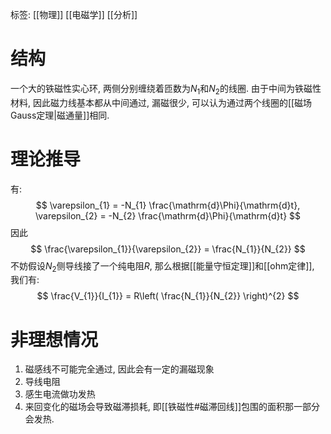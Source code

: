 标签: [[物理]] [[电磁学]] [[分析]]

# 结构

一个大的铁磁性实心环, 两侧分别缠绕着匝数为$N_{1}$和$N_{2}$的线圈. 由于中间为铁磁性材料, 因此磁力线基本都从中间通过, 漏磁很少, 可以认为通过两个线圈的[[磁场Gauss定理|磁通量]]相同. 

# 理论推导

有: 
$$
\varepsilon_{1} = -N_{1} \frac{\mathrm{d}\Phi}{\mathrm{d}t}, \varepsilon_{2} = -N_{2} \frac{\mathrm{d}\Phi}{\mathrm{d}t}
$$
因此
$$
\frac{\varepsilon_{1}}{\varepsilon_{2}} = \frac{N_{1}}{N_{2}}
$$
不妨假设$N_{2}$侧导线接了一个纯电阻$R$, 那么根据[[能量守恒定理]]和[[ohm定律]], 我们有:
$$
\frac{V_{1}}{I_{1}} = R\left( \frac{N_{1}}{N_{2}} \right)^{2}
$$

# 非理想情况

1. 磁感线不可能完全通过, 因此会有一定的漏磁现象
2. 导线电阻
3. 感生电流做功发热
4. 来回变化的磁场会导致磁滞损耗, 即[[铁磁性#磁滞回线]]包围的面积那一部分会发热. 